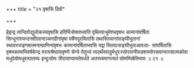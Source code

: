 +++
title = "२१ वृषासि दिवो"

+++

हेइन्द्र त्वन्दिवोद्युलोकस्यवृषासि हविर्भिःसेक्ताभवति पृथिव्याःभूमेश्चवृषभः कामानांवर्षिता सिन्धूनांस्यन्दनशीलानाञ्चनदीनांवृषा वर्षेणपूरयितासि तथास्तियानांसङ्घीभूतानां स्थावरजङ्गमात्मनाम्प्राणिनांवृषभः कामानांवर्षिताभवसि यद्वा स्तियाःसङ्घीभूताआपःता- सांवर्षितासि वृषभकामाभिवर्षकेन्द्र वरायश्रेष्ठायवृष्णो सेन्त्रे तेतुभ्यं त्वदर्थंस्वादुर्मधुरःरसोरसनीयःप्रशस्योरसवान्वारसात्मकोवा मधुपेयोमधुवत्पातव्यः इन्दुःसोमः पीपायाप्यायतेवर्धते अतस्त्वमागत्यतं सोमम्पिबेतिभावः ॥ २१ ॥